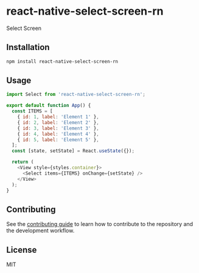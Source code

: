 # react-native-select-screen-rn

Select Screen

## Installation

```sh
npm install react-native-select-screen-rn
```

## Usage

```js
import Select from 'react-native-select-screen-rn';

export default function App() {
  const ITEMS = [
    { id: 1, label: 'Element 1' },
    { id: 2, label: 'Element 2' },
    { id: 3, label: 'Element 3' },
    { id: 4, label: 'Element 4' },
    { id: 5, label: 'Element 5' },
  ];
  const [state, setState] = React.useState({});

  return (
    <View style={styles.container}>
      <Select items={ITEMS} onChange={setState} />
    </View>
  );
}
```

## Contributing

See the [contributing guide](CONTRIBUTING.md) to learn how to contribute to the repository and the development workflow.

## License

MIT
